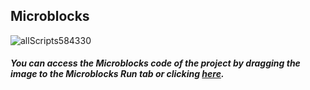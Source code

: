 ## Microblocks

![allScripts584330](https://user-images.githubusercontent.com/112697142/199728310-a501fc94-66e9-4cce-89a0-c5a6327623bb.png)


##### You can access the Microblocks code of the project by dragging the image to the Microblocks Run tab or clicking [here](https://microblocks.fun/run/microblocks.html#scripts=GP%20Scripts%0Adepends%20%27PicoBricks%27%20%27Servo%27%20%27Tone%27%0A%0Aspec%20%27%20%27%20%27close%27%20%27close%27%0Ato%20close%20%7B%0A%20%20setServoAngle%20_pb_pin_Motor1%20-60%0A%20%20%27play%20tone%27%20%27D%27%202%20100%0A%7D%0A%0Aspec%20%27%20%27%20%27down%27%20%27down%27%0Ato%20down%20%7B%0A%20%20repeat%2045%20%7B%0A%20%20%20%20angleupdown%20%2B%3D%20-2%0A%20%20%20%20setServoAngle%20_pb_pin_Motor2%20angleupdown%0A%20%20%20%20waitMillis%2030%0A%20%20%7D%0A%20%20%27play%20tone%27%20%27C%27%201%20100%0A%7D%0A%0Aspec%20%27%20%27%20%27open%27%20%27open%27%0Ato%20open%20%7B%0A%20%20setServoAngle%20_pb_pin_Motor1%2090%0A%20%20%27play%20tone%27%20%27D%27%202%20100%0A%7D%0A%0Aspec%20%27%20%27%20%27up%27%20%27up%27%0Ato%20up%20%7B%0A%20%20repeat%2045%20%7B%0A%20%20%20%20angleupdown%20%2B%3D%202%0A%20%20%20%20setServoAngle%20_pb_pin_Motor2%20angleupdown%0A%20%20%20%20waitMillis%2030%0A%20%20%7D%0A%20%20%27play%20tone%27%20%27C%27%201%20100%0A%7D%0A%0Ascript%201006%2098%20%7B%0AwhenStarted%0Aopen%0Aangleupdown%20%3D%2090%0AsetServoAngle%20_pb_pin_Motor1%20angleupdown%0Apb_turn_off_RGB%0A%7D%0A%0Ascript%20526%20118%20%7B%0Ato%20up%20%7B%7D%0A%7D%0A%0Ascript%20530%20320%20%7B%0Ato%20down%20%7B%7D%0A%7D%0A%0Ascript%201006%20338%20%7B%0AwhenCondition%20%28%28%27pb_light_sensor%20%280-100%29%20%25%27%29%20%3C%2090%29%0Apb_set_rgb_color%20%28colorSwatch%20190%2046%2018%20255%29%0AwaitMillis%201000%0Apb_beep%201000%0Aopen%0AwaitMillis%20500%0Adown%0AwaitMillis%20500%0Aclose%0AwaitMillis%20500%0Aup%0Apb_set_rgb_color%20%28colorSwatch%2087%20190%2059%20255%29%0A%7D%0A%0Ascript%20525%20519%20%7B%0Ato%20open%20%7B%7D%0A%7D%0A%0Ascript%20533%20639%20%7B%0Ato%20close%20%7B%7D%0A%7D%0A%0A "here").
